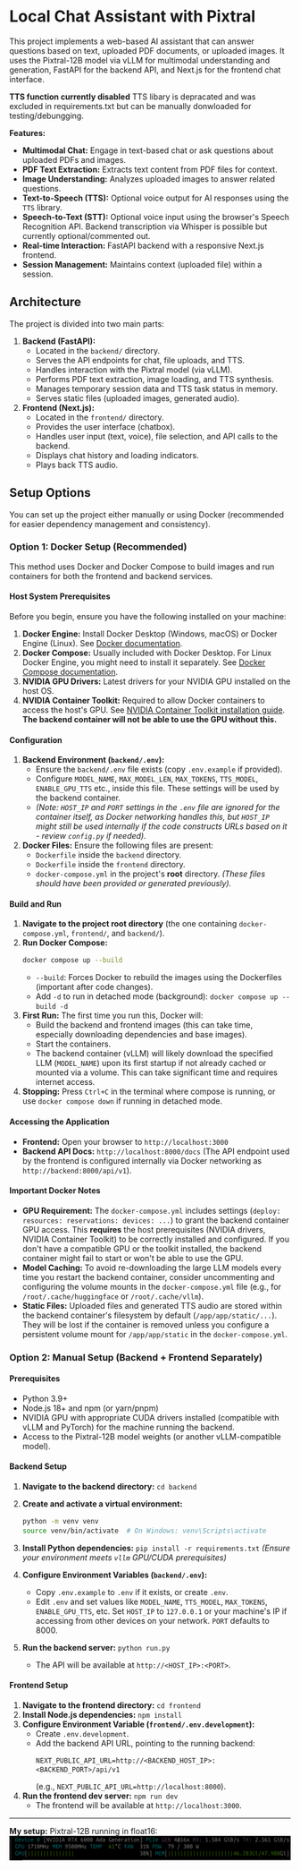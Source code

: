 # Local Chat Assistant with Pixtral

This project implements a web-based AI assistant that can answer questions based on text, uploaded PDF documents, or uploaded images. It uses the Pixtral-12B model via vLLM for multimodal understanding and generation, FastAPI for the backend API, and Next.js for the frontend chat interface.

**TTS function currently disabled**
TTS libary is depracated and was excluded in requirements.txt but can be manually donwloaded for testing/debungging.


**Features:**

* **Multimodal Chat:** Engage in text-based chat or ask questions about uploaded PDFs and images.
* **PDF Text Extraction:** Extracts text content from PDF files for context.
* **Image Understanding:** Analyzes uploaded images to answer related questions.
* **Text-to-Speech (TTS):** Optional voice output for AI responses using the `TTS` library.
* **Speech-to-Text (STT):** Optional voice input using the browser's Speech Recognition API. Backend transcription via Whisper is possible but currently optional/commented out.
* **Real-time Interaction:** FastAPI backend with a responsive Next.js frontend.
* **Session Management:** Maintains context (uploaded file) within a session.

## Architecture

The project is divided into two main parts:

1.  **Backend (FastAPI):**
    * Located in the `backend/` directory.
    * Serves the API endpoints for chat, file uploads, and TTS.
    * Handles interaction with the Pixtral model (via vLLM).
    * Performs PDF text extraction, image loading, and TTS synthesis.
    * Manages temporary session data and TTS task status in memory.
    * Serves static files (uploaded images, generated audio).
2.  **Frontend (Next.js):**
    * Located in the `frontend/` directory.
    * Provides the user interface (chatbox).
    * Handles user input (text, voice), file selection, and API calls to the backend.
    * Displays chat history and loading indicators.
    * Plays back TTS audio.

## Setup Options

You can set up the project either manually or using Docker (recommended for easier dependency management and consistency).


### Option 1: Docker Setup (Recommended)

This method uses Docker and Docker Compose to build images and run containers for both the frontend and backend services.

#### Host System Prerequisites

Before you begin, ensure you have the following installed on your machine:

1.  **Docker Engine:** Install Docker Desktop (Windows, macOS) or Docker Engine (Linux). See [Docker documentation](https://docs.docker.com/engine/install/).
2.  **Docker Compose:** Usually included with Docker Desktop. For Linux Docker Engine, you might need to install it separately. See [Docker Compose documentation](https://docs.docker.com/compose/install/).
3.  **NVIDIA GPU Drivers:** Latest drivers for your NVIDIA GPU installed on the host OS.
4.  **NVIDIA Container Toolkit:** Required to allow Docker containers to access the host's GPU. See [NVIDIA Container Toolkit installation guide](https://docs.nvidia.com/datacenter/cloud-native/container-toolkit/latest/install-guide.html). **The backend container will not be able to use the GPU without this.**

#### Configuration

1.  **Backend Environment (`backend/.env`):**
    * Ensure the `backend/.env` file exists (copy `.env.example` if provided).
    * Configure `MODEL_NAME`, `MAX_MODEL_LEN`, `MAX_TOKENS`, `TTS_MODEL`, `ENABLE_GPU_TTS` etc., inside this file. These settings will be used by the backend container.
    * *(Note: `HOST_IP` and `PORT` settings in the `.env` file are ignored for the container itself, as Docker networking handles this, but `HOST_IP` might still be used internally if the code constructs URLs based on it - review `config.py` if needed).*
2.  **Docker Files:** Ensure the following files are present:
    * `Dockerfile` inside the `backend` directory.
    * `Dockerfile` inside the `frontend` directory.
    * `docker-compose.yml` in the project's **root** directory.
    *(These files should have been provided or generated previously).*

#### Build and Run

1.  **Navigate to the project root directory** (the one containing `docker-compose.yml`, `frontend/`, and `backend/`).
2.  **Run Docker Compose:**
    ```bash
    docker compose up --build
    ```
    * `--build`: Forces Docker to rebuild the images using the Dockerfiles (important after code changes).
    * Add `-d` to run in detached mode (background): `docker compose up --build -d`
3.  **First Run:** The first time you run this, Docker will:
    * Build the backend and frontend images (this can take time, especially downloading dependencies and base images).
    * Start the containers.
    * The backend container (vLLM) will likely download the specified LLM (`MODEL_NAME`) upon its first startup if not already cached or mounted via a volume. This can take significant time and requires internet access.
4.  **Stopping:** Press `Ctrl+C` in the terminal where compose is running, or use `docker compose down` if running in detached mode.

#### Accessing the Application

* **Frontend:** Open your browser to `http://localhost:3000`
* **Backend API Docs:** `http://localhost:8000/docs` (The API endpoint used by the frontend is configured internally via Docker networking as `http://backend:8000/api/v1`).

#### Important Docker Notes

* **GPU Requirement:** The `docker-compose.yml` includes settings (`deploy: resources: reservations: devices: ...`) to grant the backend container GPU access. This **requires** the host prerequisites (NVIDIA drivers, NVIDIA Container Toolkit) to be correctly installed and configured. If you don't have a compatible GPU or the toolkit installed, the backend container might fail to start or won't be able to use the GPU.
* **Model Caching:** To avoid re-downloading the large LLM models every time you restart the backend container, consider uncommenting and configuring the volume mounts in the `docker-compose.yml` file (e.g., for `/root/.cache/huggingface` or `/root/.cache/vllm`).
* **Static Files:** Uploaded files and generated TTS audio are stored within the backend container's filesystem by default (`/app/app/static/...`). They will be lost if the container is removed unless you configure a persistent volume mount for `/app/app/static` in the `docker-compose.yml`.


### Option 2: Manual Setup (Backend + Frontend Separately)

#### Prerequisites 

* Python 3.9+
* Node.js 18+ and npm (or yarn/pnpm)
* NVIDIA GPU with appropriate CUDA drivers installed (compatible with vLLM and PyTorch) for the machine running the backend.
* Access to the Pixtral-12B model weights (or another vLLM-compatible model).

#### Backend Setup 

1.  **Navigate to the backend directory:** `cd backend` 
2.  **Create and activate a virtual environment:**
    ```bash
    python -m venv venv
    source venv/bin/activate  # On Windows: venv\Scripts\activate
    ```
    
3.  **Install Python dependencies:** `pip install -r requirements.txt` 
    *(Ensure your environment meets `vllm` GPU/CUDA prerequisites)*
4.  **Configure Environment Variables (`backend/.env`):**
    * Copy `.env.example` to `.env` if it exists, or create `.env`.
    * Edit `.env` and set values like `MODEL_NAME`, `TTS_MODEL`, `MAX_TOKENS`, `ENABLE_GPU_TTS`, etc. Set `HOST_IP` to `127.0.0.1` or your machine's IP if accessing from other devices on your network. `PORT` defaults to 8000.
5.  **Run the backend server:** `python run.py` 
    * The API will be available at `http://<HOST_IP>:<PORT>`.

#### Frontend Setup 

1.  **Navigate to the frontend directory:** `cd frontend` 
2.  **Install Node.js dependencies:** `npm install` 
3.  **Configure Environment Variable (`frontend/.env.development`):**
    * Create `.env.development`.
    * Add the backend API URL, pointing to the running backend:
        ```
        NEXT_PUBLIC_API_URL=http://<BACKEND_HOST_IP>:<BACKEND_PORT>/api/v1
        ```
        (e.g., `NEXT_PUBLIC_API_URL=http://localhost:8000`).
4.  **Run the frontend dev server:** `npm run dev` 
    * The frontend will be available at `http://localhost:3000`.

---
**My setup:** 
Pixtral-12B running in float16:
![Pixtral-12B running in float16](./image.png)


